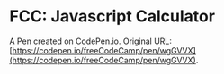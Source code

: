# FCC: Javascript Calculator 

A Pen created on CodePen.io. Original URL: [https://codepen.io/freeCodeCamp/pen/wgGVVX](https://codepen.io/freeCodeCamp/pen/wgGVVX).

